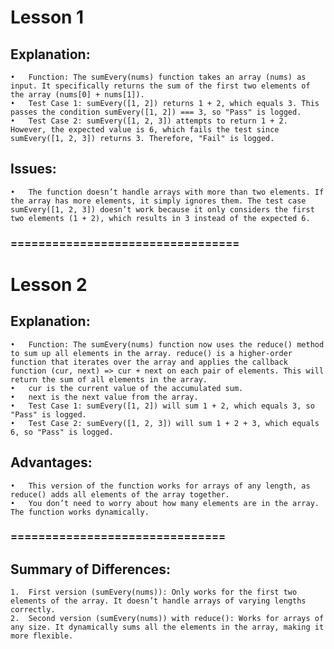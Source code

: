 # Lesson 1

## Explanation:
	•	Function: The sumEvery(nums) function takes an array (nums) as input. It specifically returns the sum of the first two elements of the array (nums[0] + nums[1]).
	•	Test Case 1: sumEvery([1, 2]) returns 1 + 2, which equals 3. This passes the condition sumEvery([1, 2]) === 3, so "Pass" is logged.
	•	Test Case 2: sumEvery([1, 2, 3]) attempts to return 1 + 2. However, the expected value is 6, which fails the test since sumEvery([1, 2, 3]) returns 3. Therefore, "Fail" is logged.

## Issues:
	•	The function doesn’t handle arrays with more than two elements. If the array has more elements, it simply ignores them. The test case sumEvery([1, 2, 3]) doesn’t work because it only considers the first two elements (1 + 2), which results in 3 instead of the expected 6.


### =================================

# Lesson 2

## Explanation:
	•	Function: The sumEvery(nums) function now uses the reduce() method to sum up all elements in the array. reduce() is a higher-order function that iterates over the array and applies the callback function (cur, next) => cur + next on each pair of elements. This will return the sum of all elements in the array.
	•	cur is the current value of the accumulated sum.
	•	next is the next value from the array.
	•	Test Case 1: sumEvery([1, 2]) will sum 1 + 2, which equals 3, so "Pass" is logged.
	•	Test Case 2: sumEvery([1, 2, 3]) will sum 1 + 2 + 3, which equals 6, so "Pass" is logged.

## Advantages:
	•	This version of the function works for arrays of any length, as reduce() adds all elements of the array together.
	•	You don’t need to worry about how many elements are in the array. The function works dynamically.

### ===============================

## Summary of Differences:
	1.	First version (sumEvery(nums)): Only works for the first two elements of the array. It doesn’t handle arrays of varying lengths correctly.
	2.	Second version (sumEvery(nums)) with reduce(): Works for arrays of any size. It dynamically sums all the elements in the array, making it more flexible.